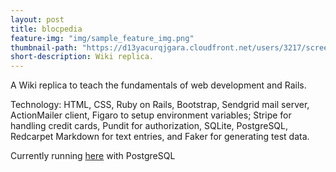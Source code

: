 ```yaml
---
layout: post
title: blocpedia
feature-img: "img/sample_feature_img.png"
thumbnail-path: "https://d13yacurqjgara.cloudfront.net/users/3217/screenshots/2030966/blocjams_1x.png"
short-description: Wiki replica. 
---
```

A Wiki replica to teach the fundamentals of web development and Rails. 

Technology:  HTML, CSS, Ruby on Rails, Bootstrap, Sendgrid mail server, ActionMailer client, Figaro to setup environment variables; 
Stripe for handling credit cards, Pundit for authorization, SQLite, PostgreSQL, Redcarpet Markdown for text entries, and 
Faker for generating test data.

Currently running [here](https://minh-blocpedia.herokuapp.com/) with PostgreSQL
